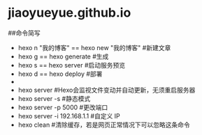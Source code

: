# jiaoyueyue.github.io


##命令简写
* hexo n "我的博客" == hexo new "我的博客" #新建文章
* hexo g == hexo generate #生成
* hexo s == hexo server #启动服务预览
* hexo d == hexo deploy #部署
* 
* hexo server #Hexo会监视文件变动并自动更新，无须重启服务器
* hexo server -s #静态模式
* hexo server -p 5000 #更改端口
* hexo server -i 192.168.1.1 #自定义 IP
* hexo clean #清除缓存，若是网页正常情况下可以忽略这条命令